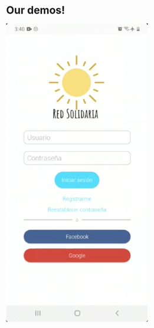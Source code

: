 # Our demos!

![[Demo 1](https://github.com/JusticeInternational/project-config/blob/master/demos/videos/android-demo1.mp4?raw=true)](videos/android-demo1.png)
